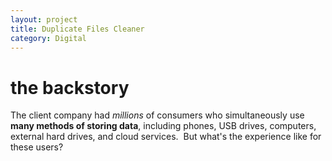 ```yaml
---
layout: project
title: Duplicate Files Cleaner
category: Digital
---
```

# the backstory

The client company had *millions* of consumers who simultaneously use **many methods of storing data**, including phones, USB drives, computers, external hard drives, and cloud services.
​
But what's the experience like for these users?
